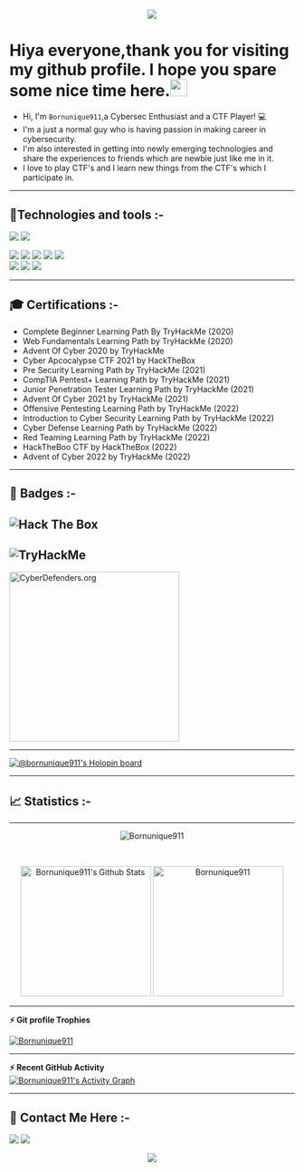 <h1 align="center">
  <a href="https://git.io/typing-svg">
    <img src="https://readme-typing-svg.herokuapp.com?size=40&width=500&height=60&lines=H3110+H4x0r$" style="display: inline ">
  </a>
</h1>

# Hiya everyone,thank you for visiting my github profile. I hope you spare some nice time here.<img src="https://raw.githubusercontent.com/aemmadi/aemmadi/master/wave.gif" height="30px">
* Hi, I'm `Bornunique911`,a Cybersec Enthusiast and a CTF Player! 💻 <br>
* I'm a just a normal guy who is having passion in making career in cybersecurity.<br>
* I'm also interested in getting into newly emerging technologies and share the experiences to friends which are newbie just like me in it.<br>
* I love to play CTF's and I learn new things from the CTF's which I participate in.

----
## 🤖Technologies and tools :-
<image src="https://img.shields.io/badge/Python-3776AB?style=for-the-badge&logo=python&logoColor=black"> <image src="https://img.shields.io/badge/bash-4D4D4D?style=for-the-badge&logo=windows%20terminal&logoColor=white">       


<image src="https://img.shields.io/badge/Windows-0078D6?style=for-the-badge&logo=windows&logoColor=white"> <image src="https://img.shields.io/badge/Linux-FCC624?style=for-the-badge&logo=linux&logoColor=black"> <image src="https://img.shields.io/badge/Ubuntu-E95420?style=for-the-badge&logo=ubuntu&logoColor=white"> <image src="https://img.shields.io/badge/Kali_Linux-557C94?style=for-the-badge&logo=kali-linux&logoColor=white">  <image src="https://img.shields.io/badge/Debian-A81D33?style=for-the-badge&logo=debian&logoColor=white">   
<image src="https://img.shields.io/badge/sublime_text-%23575757.svg?&style=for-the-badge&logo=sublime-text&logoColor=important">  <image src="https://img.shields.io/badge/VIM-%2311AB00.svg?&style=for-the-badge&logo=vim&logoColor=white"> <image src="https://img.shields.io/badge/Notion-000000?style=for-the-badge&logo=notion&logoColor=white">

----  
## 🎓 Certifications :- 
- Complete Beginner Learning Path By TryHackMe (2020)
- Web Fundamentals Learning Path by TryHackMe (2020)
- Advent Of Cyber 2020 by TryHackMe
- Cyber Apcocalypse CTF 2021 by HackTheBox
- Pre Security Learning Path by TryHackMe (2021)
- CompTIA Pentest+ Learning Path by TryHackMe (2021)
- Junior Penetration Tester Learning Path by TryHackMe (2021)  
- Advent Of Cyber 2021 by TryHackMe (2021)
- Offensive Pentesting Learning Path by TryHackMe (2022)
- Introduction to Cyber Security Learning Path by TryHackMe (2022)
- Cyber Defense Learning Path by TryHackMe (2022)
- Red Teaming Learning Path by TryHackMe (2022)
- HackTheBoo CTF by HackTheBox (2022)
- Advent of Cyber 2022 by TryHackMe (2022)

----	
## 📛 Badges :-

<image src="https://www.hackthebox.eu/badge/image/526639" alt="Hack The Box" style="max-width: 480px"> <br>
----
<image src="https://tryhackme-badges.s3.amazonaws.com/Bornunique911.png" alt="TryHackMe"> <br>
----
<img src="https://cyberdefenders-storage.s3.me-central-1.amazonaws.com/profile-badges/Bornunique911.png" alt="CyberDefenders.org" width="300" />	

---
[![@bornunique911's Holopin board](https://holopin.me/bornunique911)](https://holopin.io/@bornunique911)

----	
## 📈 Statistics :-

----
<p align="center"><img src="https://github-readme-streak-stats.herokuapp.com/?user=Bornunique911&theme=tokyonight_duo" alt="Bornunique911" /></p>
  <br/>
  <p align="center">
    <a href="https://github.com/anuraghazra/github-readme-stats">
	    <img alt="Bornunique911's Github Stats" src="https://github-readme-stats.vercel.app/api?username=bornunique911&show_icons=true&theme=tokyonight" height="230px"/></a>
	    <img src="https://github-readme-stats.vercel.app/api/top-langs?username=bornunique911&langs_count=5&show_icons=true&locale=en&theme=tokyonight" alt="Bornunique911" height="230px"/>
	</p>	  

----
<summary><b>⚡ Git profile Trophies</b></summary>
<p align="left"> <a href="https://github.com/ryo-ma/github-profile-trophy"><img src="https://github-profile-trophy.vercel.app/?username=Bornunique911&theme=algolia&no-bg=true" alt="Bornunique911" /></a> </p>

----
<summary><b>⚡ Recent GitHub Activity</b></summary>
<a href="https://github.com/Bornunique911"><img alt="Bornunique911's Activity Graph" src="https://github-readme-activity-graph.vercel.app/graph?username=Bornunique911&theme=react-dark" /></a>
<br/>  

----
## 📱 Contact Me Here :-
<a href="https://twitter.com/bornunique911"><img src="https://img.shields.io/badge/Twitter-1DA1F2?style=for-the-badge&logo=twitter&logoColor=white"></a>
<a href="https://github.com/Bornunique911"><img src="https://img.shields.io/badge/GitHub-100000?style=for-the-badge&logo=github&logoColor=white"></a>
<p align="center"><img align="center" src="https://profile-counter.glitch.me/{Bornunique911}/count.svg" /></p> 
